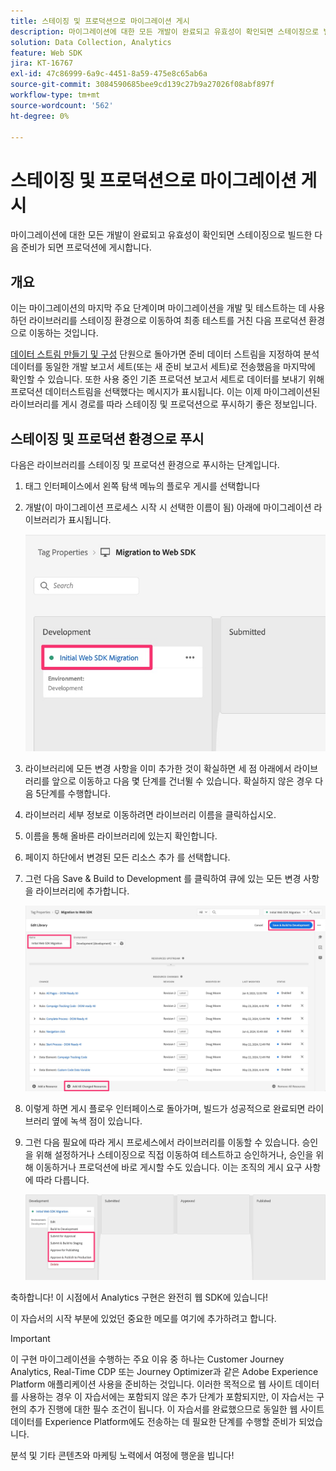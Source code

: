 ```yaml
---
title: 스테이징 및 프로덕션으로 마이그레이션 게시
description: 마이그레이션에 대한 모든 개발이 완료되고 유효성이 확인되면 스테이징으로 빌드한 다음 준비가 되면 프로덕션에 게시합니다.
solution: Data Collection, Analytics
feature: Web SDK
jira: KT-16767
exl-id: 47c86999-6a9c-4451-8a59-475e8c65ab6a
source-git-commit: 3084590685bee9cd139c27b9a27026f08abf897f
workflow-type: tm+mt
source-wordcount: '562'
ht-degree: 0%

---
```


# 스테이징 및 프로덕션으로 마이그레이션 게시

마이그레이션에 대한 모든 개발이 완료되고 유효성이 확인되면 스테이징으로 빌드한 다음 준비가 되면 프로덕션에 게시합니다.

## 개요

이는 마이그레이션의 마지막 주요 단계이며 마이그레이션을 개발 및 테스트하는 데 사용하던 라이브러리를 스테이징 환경으로 이동하여 최종 테스트를 거친 다음 프로덕션 환경으로 이동하는 것입니다.

[데이터 스트림 만들기 및 구성](create-and-configure-the-analytics-datastream.md) 단원으로 돌아가면 준비 데이터 스트림을 지정하여 분석 데이터를 동일한 개발 보고서 세트(또는 새 준비 보고서 세트)로 전송했음을 마지막에 확인할 수 있습니다. 또한 사용 중인 기존 프로덕션 보고서 세트로 데이터를 보내기 위해 프로덕션 데이터스트림을 선택했다는 메시지가 표시됩니다.
이는 이제 마이그레이션된 라이브러리를 게시 경로를 따라 스테이징 및 프로덕션으로 푸시하기 좋은 정보입니다.

## 스테이징 및 프로덕션 환경으로 푸시

다음은 라이브러리를 스테이징 및 프로덕션 환경으로 푸시하는 단계입니다.

1. 태그 인터페이스에서 왼쪽 탐색 메뉴의 플로우 게시를 선택합니다
1. 개발(이 마이그레이션 프로세스 시작 시 선택한 이름이 됨) 아래에 마이그레이션 라이브러리가 표시됩니다.

   ![개발의 마이그레이션 라이브러리](assets/migration-lib-in-dev.jpg)

1. 라이브러리에 모든 변경 사항을 이미 추가한 것이 확실하면 세 점 아래에서 라이브러리를 앞으로 이동하고 다음 몇 단계를 건너뛸 수 있습니다. 확실하지 않은 경우 다음 5단계를 수행합니다.
1. 라이브러리 세부 정보로 이동하려면 라이브러리 이름을 클릭하십시오.
1. 이름을 통해 올바른 라이브러리에 있는지 확인합니다.
1. 페이지 하단에서 변경된 모든 리소스 추가 를 선택합니다.
1. 그런 다음 Save &amp; Build to Development 를 클릭하여 큐에 있는 모든 변경 사항을 라이브러리에 추가합니다.

   ![변경된 모든 리소스 추가](assets/add-all-changed-resources.jpg)

1. 이렇게 하면 게시 플로우 인터페이스로 돌아가며, 빌드가 성공적으로 완료되면 라이브러리 옆에 녹색 점이 있습니다.
1. 그런 다음 필요에 따라 게시 프로세스에서 라이브러리를 이동할 수 있습니다. 승인을 위해 설정하거나 스테이징으로 직접 이동하여 테스트하고 승인하거나, 승인을 위해 이동하거나 프로덕션에 바로 게시할 수도 있습니다. 이는 조직의 게시 요구 사항에 따라 다릅니다.

   ![게시 프로세스](assets/publishing-process.jpg)

축하합니다! 이 시점에서 Analytics 구현은 완전히 웹 SDK에 있습니다!

이 자습서의 시작 부분에 있었던 중요한 메모를 여기에 추가하려고 합니다.

>[!IMPORTANT]
>
>이 구현 마이그레이션을 수행하는 주요 이유 중 하나는 Customer Journey Analytics, Real-Time CDP 또는 Journey Optimizer과 같은 Adobe Experience Platform 애플리케이션 사용을 준비하는 것입니다. 이러한 목적으로 웹 사이트 데이터를 사용하는 경우 이 자습서에는 포함되지 않은 추가 단계가 포함되지만, 이 자습서는 구현의 추가 진행에 대한 필수 조건이 됩니다. 이 자습서를 완료했으므로 동일한 웹 사이트 데이터를 Experience Platform에도 전송하는 데 필요한 단계를 수행할 준비가 되었습니다.

분석 및 기타 콘텐츠와 마케팅 노력에서 여정에 행운을 빕니다!
